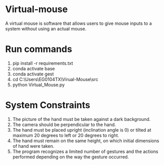 # Virtual-mouse
A virtual mouse is software that allows users to give mouse inputs to a system without using an actual mouse.

# Run commands
1. pip install -r requirements.txt
2. conda activate base
3. conda activate gest
4. cd C:\Users\EG0104TX\Virual-Mouse\src
5. python Virtual_Mouse.py

# System Constraints 
1.	The picture of the hand must be taken against a dark background.  
2.	The camera should be perpendicular to the hand.  
3.	The hand must be placed upright (inclination angle is 0) or tilted at maximum 20 degrees to left or 20 degrees to right.  
4.	The hand must remain on the same height, on which initial dimensions of hand were taken.  
5.	The program recognizes a limited number of gestures and the actions performed depending on the way the gesture occurred.  
  
